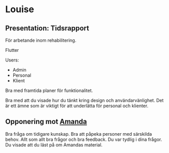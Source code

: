 # Louise

## Presentation: Tidsrapport

För arbetande inom rehabilitering.

Flutter

Users:

- Admin
- Personal
- Klient

Bra med framtida planer för funktionalitet.

Bra med att du visade hur du tänkt kring design och användarvänlighet. Det är ett ämne som är viktigt för att underlätta för personal och klienter.

## Opponering mot [Amanda](./Amanda.md)

Bra fråga om tidigare kunskap. Bra att påpeka personer med särskilda behov. Allt som allt bra frågor och bra feedback. Du var tydlig i dina frågor. Du visade att du läst på om Amandas material.

